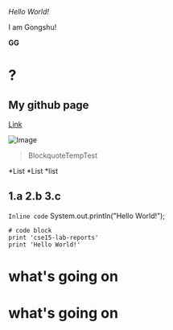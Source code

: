 *Hello World!*

I am Gongshu!

**GG**

# ?

## My github page
[Link](https://github.com/SinSpecter)

![Image](https://c4.wallpaperflare.com/wallpaper/338/304/848/yu-gi-oh-deep-eyes-white-dragon-hd-wallpaper-preview.jpg)

> BlockquoteTempTest

*List
*List
*list

1.a
2.b
3.c
---
`Inline code` 
System.out.println("Hello World!");

```
# code block
print 'cse15-lab-reports'
print 'Hello World!'
```
# what's going on
# what's going on